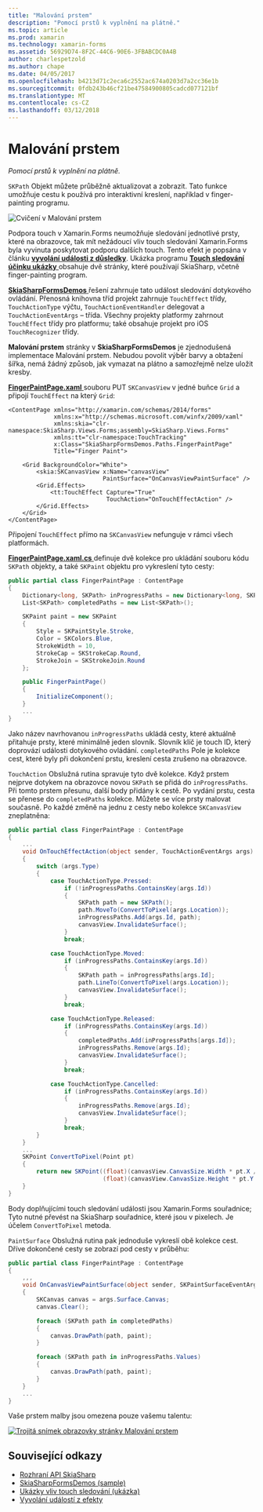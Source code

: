 ```yaml
---
title: "Malování prstem"
description: "Pomocí prstů k vyplnění na plátně."
ms.topic: article
ms.prod: xamarin
ms.technology: xamarin-forms
ms.assetid: 56929D74-8F2C-44C6-90E6-3FBABCDC0A4B
author: charlespetzold
ms.author: chape
ms.date: 04/05/2017
ms.openlocfilehash: b4213d71c2eca6c2552ac674a0203d7a2cc36e1b
ms.sourcegitcommit: 0fdb243b46cf21be47584900805cadcd077121bf
ms.translationtype: MT
ms.contentlocale: cs-CZ
ms.lasthandoff: 03/12/2018
---
```

# <a name="finger-painting"></a>Malování prstem

_Pomocí prstů k vyplnění na plátně._

`SKPath` Objekt můžete průběžně aktualizovat a zobrazit. Tato funkce umožňuje cestu k používá pro interaktivní kreslení, například v finger-painting programu.

![](finger-paint-images/fingerpaintsample.png "Cvičení v Malování prstem")

Podpora touch v Xamarin.Forms neumožňuje sledování jednotlivé prsty, které na obrazovce, tak mít nežádoucí vliv touch sledování Xamarin.Forms byla vyvinuta poskytovat podporu dalších touch. Tento efekt je popsána v článku [ **vyvolání události z důsledky**](~/xamarin-forms/app-fundamentals/effects/touch-tracking.md). Ukázka programu [ **Touch sledování účinku ukázky** ](https://developer.xamarin.com/samples/xamarin-forms/Effects/TouchTrackingEffectDemos/) obsahuje dvě stránky, které používají SkiaSharp, včetně finger-painting program.

[ **SkiaSharpFormsDemos** ](https://developer.xamarin.com/samples/xamarin-forms/SkiaSharpForms/SkiaSharpFormsDemos/) řešení zahrnuje tato událost sledování dotykového ovládání. Přenosná knihovna tříd projekt zahrnuje `TouchEffect` třídy, `TouchActionType` výčtu, `TouchActionEventHandler` delegovat a `TouchActionEventArgs` – třída. Všechny projekty platformy zahrnout `TouchEffect` třídy pro platformu; také obsahuje projekt pro iOS `TouchRecognizer` třídy.

**Malování prstem** stránky v **SkiaSharpFormsDemos** je zjednodušená implementace Malování prstem. Nebudou povolit výběr barvy a obtažení šířka, nemá žádný způsob, jak vymazat na plátno a samozřejmě nelze uložit kresby.

[ **FingerPaintPage.xaml** ](https://github.com/xamarin/xamarin-forms-samples/blob/master/SkiaSharpForms/SkiaSharpFormsDemos/SkiaSharpFormsDemos/SkiaSharpFormsDemos/LinesAndPaths/FingerPaintPage.xaml) souboru PUT `SKCanvasView` v jedné buňce `Grid` a připojí `TouchEffect` na který `Grid`:

```xaml
<ContentPage xmlns="http://xamarin.com/schemas/2014/forms"
             xmlns:x="http://schemas.microsoft.com/winfx/2009/xaml"
             xmlns:skia="clr-namespace:SkiaSharp.Views.Forms;assembly=SkiaSharp.Views.Forms"
             xmlns:tt="clr-namespace:TouchTracking"
             x:Class="SkiaSharpFormsDemos.Paths.FingerPaintPage"
             Title="Finger Paint">

    <Grid BackgroundColor="White">
        <skia:SKCanvasView x:Name="canvasView"
                           PaintSurface="OnCanvasViewPaintSurface" />
        <Grid.Effects>
            <tt:TouchEffect Capture="True"
                            TouchAction="OnTouchEffectAction" />
        </Grid.Effects>
    </Grid>
</ContentPage>
```

Připojení `TouchEffect` přímo na `SKCanvasView` nefunguje v rámci všech platformách.

[ **FingerPaintPage.xaml.cs** ](https://github.com/xamarin/xamarin-forms-samples/blob/master/SkiaSharpForms/SkiaSharpFormsDemos/SkiaSharpFormsDemos/SkiaSharpFormsDemos/LinesAndPaths/FingerPaintPage.xaml.cs) definuje dvě kolekce pro ukládání souboru kódu `SKPath` objekty, a také `SKPaint` objektu pro vykreslení tyto cesty:

```csharp
public partial class FingerPaintPage : ContentPage
{
    Dictionary<long, SKPath> inProgressPaths = new Dictionary<long, SKPath>();
    List<SKPath> completedPaths = new List<SKPath>();

    SKPaint paint = new SKPaint
    {
        Style = SKPaintStyle.Stroke,
        Color = SKColors.Blue,
        StrokeWidth = 10,
        StrokeCap = SKStrokeCap.Round,
        StrokeJoin = SKStrokeJoin.Round
    };

    public FingerPaintPage()
    {
        InitializeComponent();
    }
    ...
}
```

Jako název navrhovanou `inProgressPaths` ukládá cesty, které aktuálně přitahuje prsty, které minimálně jeden slovník. Slovník klíč je touch ID, který doprovází události dotykového ovládání. `completedPaths` Pole je kolekce cest, které byly při dokončení prstu, kreslení cesta zrušeno na obrazovce.

`TouchAction` Obslužná rutina spravuje tyto dvě kolekce. Když prstem nejprve dotykem na obrazovce novou `SKPath` se přidá do `inProgressPaths`. Při tomto prstem přesunu, další body přidány k cestě. Po vydání prstu, cesta se přenese do `completedPaths` kolekce. Můžete se více prsty malovat současně. Po každé změně na jednu z cesty nebo kolekce `SKCanvasView` zneplatněna:

```csharp
public partial class FingerPaintPage : ContentPage
{
    ...
    void OnTouchEffectAction(object sender, TouchActionEventArgs args)
    {
        switch (args.Type)
        {
            case TouchActionType.Pressed:
                if (!inProgressPaths.ContainsKey(args.Id))
                {
                    SKPath path = new SKPath();
                    path.MoveTo(ConvertToPixel(args.Location));
                    inProgressPaths.Add(args.Id, path);
                    canvasView.InvalidateSurface();
                }
                break;

            case TouchActionType.Moved:
                if (inProgressPaths.ContainsKey(args.Id))
                {
                    SKPath path = inProgressPaths[args.Id];
                    path.LineTo(ConvertToPixel(args.Location));
                    canvasView.InvalidateSurface();
                }
                break;

            case TouchActionType.Released:
                if (inProgressPaths.ContainsKey(args.Id))
                {
                    completedPaths.Add(inProgressPaths[args.Id]);
                    inProgressPaths.Remove(args.Id);
                    canvasView.InvalidateSurface();
                }
                break;

            case TouchActionType.Cancelled:
                if (inProgressPaths.ContainsKey(args.Id))
                {
                    inProgressPaths.Remove(args.Id);
                    canvasView.InvalidateSurface();
                }
                break;
        }
    }
    ...
    SKPoint ConvertToPixel(Point pt)
    {
        return new SKPoint((float)(canvasView.CanvasSize.Width * pt.X / canvasView.Width),
                           (float)(canvasView.CanvasSize.Height * pt.Y / canvasView.Height));
    }
}
```

Body doplňujícími touch sledování události jsou Xamarin.Forms souřadnice; Tyto nutné převést na SkiaSharp souřadnice, které jsou v pixelech. Je účelem `ConvertToPixel` metoda.

`PaintSurface` Obslužná rutina pak jednoduše vykreslí obě kolekce cest. Dříve dokončené cesty se zobrazí pod cesty v průběhu:

```csharp
public partial class FingerPaintPage : ContentPage
{
    ,,,
    void OnCanvasViewPaintSurface(object sender, SKPaintSurfaceEventArgs args)
    {
        SKCanvas canvas = args.Surface.Canvas;
        canvas.Clear();

        foreach (SKPath path in completedPaths)
        {
            canvas.DrawPath(path, paint);
        }

        foreach (SKPath path in inProgressPaths.Values)
        {
            canvas.DrawPath(path, paint);
        }
    }
    ...
}
```

Vaše prstem malby jsou omezena pouze vašemu talentu:

[![](finger-paint-images/fingerpaint-small.png "Trojitá snímek obrazovky stránky Malování prstem")](finger-paint-images/fingerpaint-large.png#lightbox "Trojitá snímek obrazovky stránky prstem Malování")


## <a name="related-links"></a>Související odkazy

- [Rozhraní API SkiaSharp](https://developer.xamarin.com/api/root/SkiaSharp/)
- [SkiaSharpFormsDemos (sample)](https://developer.xamarin.com/samples/xamarin-forms/SkiaSharpForms/SkiaSharpFormsDemos/)
- [Ukázky vliv touch sledování (ukázka)](https://developer.xamarin.com/samples/xamarin-forms/Effects/TouchTrackingEffectDemos/)
- [Vyvolání událostí z efekty](~/xamarin-forms/app-fundamentals/effects/touch-tracking.md)
